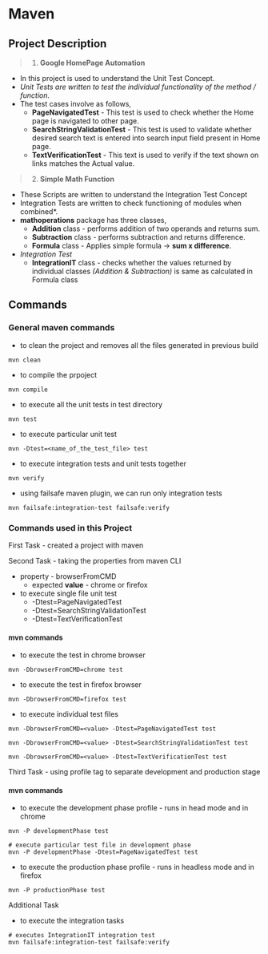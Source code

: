# Maven

## Project Description

> 1. **Google HomePage Automation** 
- In this project is used to understand the Unit Test Concept. 
-  *Unit Tests are written to test the individual functionality of the method / function*. 
-  The test cases involve as follows, 
    -  **PageNavigatedTest** - This test is used to check whether the Home page is navigated to other page. 
    - **SearchStringValidationTest** - This test is used to validate whether desired search text is entered into
        search input field present in Home page.
    - **TextVerificationTest** - This text is used to verify if the text shown on links matches the Actual value.

> 2. **Simple Math Function** 
- These Scripts are written to understand the Integration Test Concept 
- Integration Tests are written to check functioning of modules when combined*. 
- **mathoperations** package has three classes, 
  - **Addition** class - performs addition of two operands and returns sum.  
  -  **Subtraction** class - performs subtraction and returns difference. 
  - **Formula** class - Applies simple formula -> **sum x difference**. <br/>
- *Integration Test*
  - **IntegrationIT** class - checks whether the values returned by individual classes *(Addition & Subtraction)* is same as calculated in Formula class

## Commands

### General maven commands 

- to clean the project and removes all the files generated in previous build

```
mvn clean 
```

- to compile the prpoject 

```
mvn compile 
```

- to execute all the unit tests in test directory

```
mvn test 
```

- to execute particular unit test 

```
mvn -Dtest=<name_of_the_test_file> test
```

- to execute integration tests and unit tests together 
```
mvn verify
```

- using failsafe maven plugin, we can run only integration tests

```
mvn failsafe:integration-test failsafe:verify 
```

### Commands used in this Project

First Task - created a project with maven 

Second Task - taking the properties from maven CLI

- property - browserFromCMD
    - expected **value** - chrome or firefox
- to execute single file unit test 
     - -Dtest=PageNavigatedTest
     - -Dtest=SearchStringValidationTest 
     - -Dtest=TextVerificationTest
    
#### mvn commands
  - to execute the test in chrome browser
```
mvn -DbrowserFromCMD=chrome test
```

- to execute the test in firefox browser
```
mvn -DbrowserFromCMD=firefox test
```

- to execute individual test files 
```
mvn -DbrowserFromCMD=<value> -Dtest=PageNavigatedTest test

mvn -DbrowserFromCMD=<value> -Dtest=SearchStringValidationTest test

mvn -DbrowserFromCMD=<value> -Dtest=TextVerificationTest test
```

Third Task - using profile tag to separate development and production stage

#### mvn commands


- to execute the development phase profile - runs in head mode and in chrome

```
mvn -P developmentPhase test

# execute particular test file in development phase
mvn -P developmentPhase -Dtest=PageNavigatedTest test
```

- to execute the production phase profile - runs in headless mode and in firefox 

```
mvn -P productionPhase test
```

Additional Task 

- to execute the integration tasks 

```
# executes IntegrationIT integration test
mvn failsafe:integration-test failsafe:verify
```
